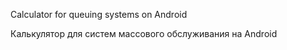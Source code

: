 Calculator for queuing systems on Android

Калькулятор для систем массового обслуживания на Android
